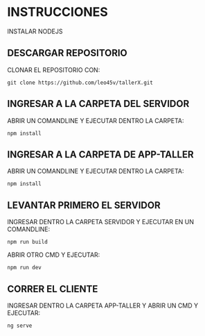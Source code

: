# INSTRUCCIONES

INSTALAR NODEJS

## DESCARGAR REPOSITORIO

CLONAR EL REPOSITORIO CON:

`git clone https://github.com/leo45v/tallerX.git`


## INGRESAR A LA CARPETA DEL SERVIDOR

ABRIR UN COMANDLINE Y EJECUTAR DENTRO LA CARPETA:

`npm install`

## INGRESAR A LA CARPETA DE APP-TALLER

ABRIR UN COMANDLINE Y EJECUTAR DENTRO LA CARPETA:

`npm install`

## LEVANTAR PRIMERO EL SERVIDOR

INGRESAR DENTRO LA CARPETA SERVIDOR Y EJECUTAR EN UN COMANDLINE:

`npm run build`

ABRIR OTRO CMD Y EJECUTAR:

`npm run dev`

## CORRER EL CLIENTE

INGRESAR DENTRO LA CARPETA APP-TALLER Y ABRIR UN CMD Y EJECUTAR:

`ng serve`
